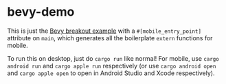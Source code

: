 # bevy-demo

This is just the [Bevy breakout example](https://github.com/bevyengine/bevy/blob/master/examples/game/breakout.rs) with a `#[mobile_entry_point]` attribute on `main`, which generates all the boilerplate `extern` functions for mobile.

To run this on desktop, just do `cargo run` like normal! For mobile, use `cargo android run` and `cargo apple run` respectively (or use `cargo android open` and `cargo apple open` to open in Android Studio and Xcode respectively).
